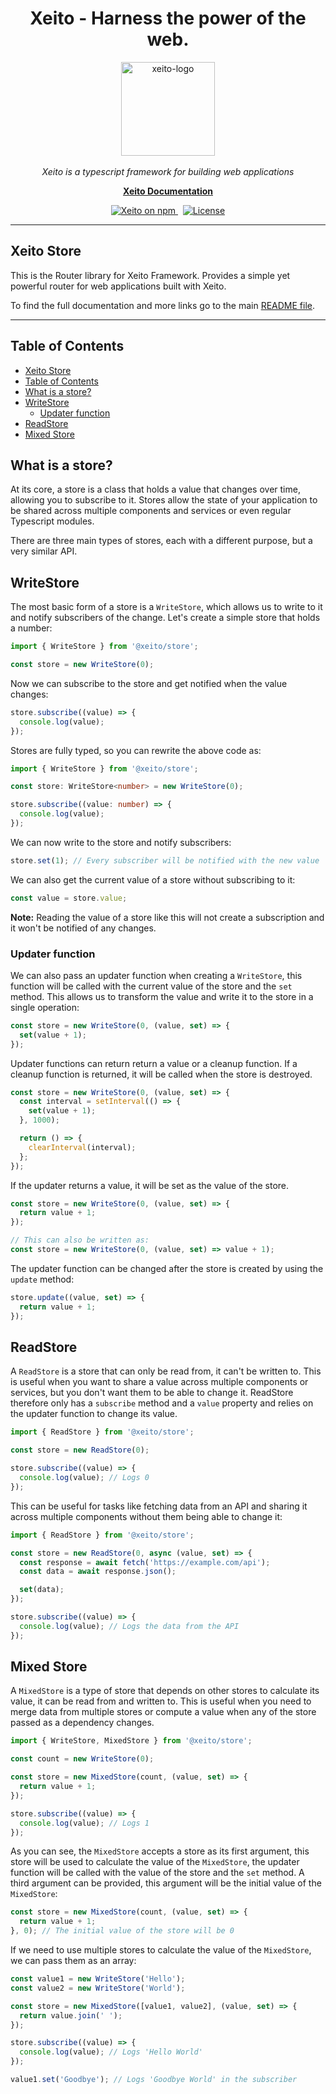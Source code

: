 <h1 align="center">Xeito - Harness the power of the web.</h1>

<p align="center">
  <img src="https://aerotoad.github.io/xeito-docs/images/logo_gradient.svg" alt="xeito-logo" width="150px" height="150px"/>
  <br><br>
  <i>Xeito is a typescript framework for building web applications</i>
  <br>
</p>

<p align="center">
  <a href="https://aerotoad.github.io/xeito-docs/"><strong>Xeito Documentation</strong></a>
  <br>
</p>

<p align="center">
  <a href="https://www.npmjs.com/@xeito/core">
    <img src="https://img.shields.io/npm/v/@xeito/core.svg?logo=npm&logoColor=fff&label=NPM+package&color=f59e0b" alt="Xeito on npm" />
  </a>
  &nbsp;
  <a href="https://github.com/aerotoad/xeito/blob/main/LICENSE">
    <img src="https://img.shields.io/github/license/aerotoad/xeito" alt="License" />
  </a>
</p>

<hr>

## Xeito Store

This is the Router library for Xeito Framework.
Provides a simple yet powerful router for web applications built with Xeito.

To find the full documentation and more links go to the main [README file](https://github.com/aerotoad/xeito).

<hr>

## Table of Contents
- [Xeito Store](#xeito-store)
- [Table of Contents](#table-of-contents)
- [What is a store?](#what-is-a-store)
- [WriteStore](#writestore)
  - [Updater function](#updater-function)
- [ReadStore](#readstore)
- [Mixed Store](#mixed-store)

## What is a store?

At its core, a store is a class that holds a value that changes over time, allowing you to subscribe to it.
Stores allow the state of your application to be shared across multiple components and services or even regular Typescript modules.

There are three main types of stores, each with a different purpose, but a very similar API.

## WriteStore

The most basic form of a store is a `WriteStore`, which allows us to write to it and notify subscribers of the change.
Let's create a simple store that holds a number:

```typescript
import { WriteStore } from '@xeito/store';

const store = new WriteStore(0);
```

Now we can subscribe to the store and get notified when the value changes:

```typescript
store.subscribe((value) => {
  console.log(value);
});
```
Stores are fully typed, so you can rewrite the above code as:

```typescript
import { WriteStore } from '@xeito/store';

const store: WriteStore<number> = new WriteStore(0);

store.subscribe((value: number) => {
  console.log(value);
});
```

We can now write to the store and notify subscribers:

```typescript
store.set(1); // Every subscriber will be notified with the new value
```

We can also get the current value of a store without subscribing to it:

```typescript
const value = store.value;
```
__Note:__ Reading the value of a store like this will not create a subscription and it won't be notified of any changes.

### Updater function

We can also pass an updater function when creating a `WriteStore`, this function will be called with the current value of the store and the `set` method. This allows us to transform the value and write it to the store in a single operation:

```typescript
const store = new WriteStore(0, (value, set) => {
  set(value + 1);
});
```
Updater functions can return return a value or a cleanup function.
If a cleanup function is returned, it will be called when the store is destroyed.

```typescript
const store = new WriteStore(0, (value, set) => {
  const interval = setInterval(() => {
    set(value + 1);
  }, 1000);

  return () => {
    clearInterval(interval);
  };
});
```
If the updater returns a value, it will be set as the value of the store.

```typescript
const store = new WriteStore(0, (value, set) => {
  return value + 1;
});

// This can also be written as:
const store = new WriteStore(0, (value, set) => value + 1);
```

The updater function can be changed after the store is created by using the `update` method:

```typescript
store.update((value, set) => {
  return value + 1;
});
```

## ReadStore

A `ReadStore` is a store that can only be read from, it can't be written to.
This is useful when you want to share a value across multiple components or services, but you don't want them to be able to change it. ReadStore therefore only has a `subscribe` method and a `value` property and relies on the updater function to change its value.

```typescript
import { ReadStore } from '@xeito/store';

const store = new ReadStore(0);

store.subscribe((value) => {
  console.log(value); // Logs 0
});
```
This can be useful for tasks like fetching data from an API and sharing it across multiple components without them being able to change it:

```typescript
import { ReadStore } from '@xeito/store';

const store = new ReadStore(0, async (value, set) => {
  const response = await fetch('https://example.com/api');
  const data = await response.json();

  set(data);
});

store.subscribe((value) => {
  console.log(value); // Logs the data from the API
});
```

## Mixed Store

A `MixedStore` is a type of store that depends on other stores to calculate its value, it can be read from and written to.
This is useful when you need to merge data from multiple stores or compute a value when any of the store passed as a dependency changes.

```typescript
import { WriteStore, MixedStore } from '@xeito/store';

const count = new WriteStore(0);

const store = new MixedStore(count, (value, set) => {
  return value + 1;
});

store.subscribe((value) => {
  console.log(value); // Logs 1
});
```

As you can see, the `MixedStore` accepts a store as its first argument, this store will be used to calculate the value of the `MixedStore`, the updater function will be called with the value of the store and the `set` method.
A third argument can be provided, this argument will be the initial value of the `MixedStore`:

```typescript
const store = new MixedStore(count, (value, set) => {
  return value + 1;
}, 0); // The initial value of the store will be 0
```

If we need to use multiple stores to calculate the value of the `MixedStore`, we can pass them as an array:

```typescript
const value1 = new WriteStore('Hello');
const value2 = new WriteStore('World');

const store = new MixedStore([value1, value2], (value, set) => {
  return value.join(' ');
});

store.subscribe((value) => {
  console.log(value); // Logs 'Hello World'
});

value1.set('Goodbye'); // Logs 'Goodbye World' in the subscriber
```
